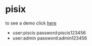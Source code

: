 # pisix

to see a demo click [here][demo]

- user:piscis   password:piscis123456
- user:admin    password:admin123456

[demo]: http://104.236.33.228:8040/dashboard

